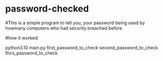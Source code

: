 # password-checked

#This is a simple program to tell you, your password being used by howmany computers who had security breached before

#how it worked:

python3.10 main.py first_password_to_check  second_password_to_check thirs_password_to_check
